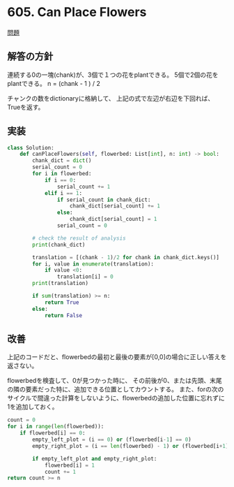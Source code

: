 # 605. Can Place Flowers

[問題]()

## 解答の方針
連続する0の一塊(chank)が、3個で１つの花をplantできる。
5個で2個の花をplantできる。
n = (chank - 1 ) / 2  

チャンクの数をdictionaryに格納して、
上記の式で左辺が右辺を下回れば、Trueを返す。





## 実装
```python
class Solution:
    def canPlaceFlowers(self, flowerbed: List[int], n: int) -> bool:
        chank_dict = dict() 
        serial_count = 0
        for i in flowerbed:
            if i == 0:
                serial_count += 1
            elif i == 1:
                if serial_count in chank_dict:
                    chank_dict[serial_count] += 1
                else:
                    chank_dict[serial_count] = 1
                serial_count = 0

        # check the result of analysis
        print(chank_dict)

        translation = [(chank - 1)/2 for chank in chank_dict.keys()]
        for i, value in enumerate(translation):
            if value <0:
                translation[i] = 0
        print(translation)

        if sum(translation) >= n:
            return True
        else:
            return False    
```

## 改善

上記のコードだと、flowerbedの最初と最後の要素が[0,0]の場合に正しい答えを返さない。

flowerbedを検査して、0が見つかった時に、
その前後が0、または先頭、末尾の隣の要素だった特に、追加できる位置としてカウントする。
また、forの次のサイクルで間違った計算をしないように、flowerbedの追加した位置に忘れずに
1を追加しておく。





```python
count = 0
for i in range(len(flowerbed)):
    if flowerbed[i] == 0:
        empty_left_plot = (i == 0) or (flowerbed[i-1] == 0)
        empty_right_plot = (i == len(flowerbed) - 1) or (flowerbed[i+1]== 0)

        if empty_left_plot and empty_right_plot:
            flowerbed[i] = 1
            count += 1
return count >= n
```

